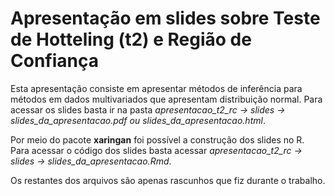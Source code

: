 # Apresentação em slides sobre Teste de Hotteling (t2) e Região de Confiança

Esta apresentação consiste em apresentar métodos de inferência para métodos em dados multivariados que apresentam distribuição normal. Para acessar os slides basta ir na pasta *apresentacao_t2_rc -> slides -> slides_da_apresentacao.pdf ou slides_da_apresentacao.html*. 

Por meio do pacote **xaringan** foi possível a construção dos slides no R. Para acessar o código dos slides basta acessar *apresentacao_t2_rc -> slides -> slides_da_apresentacao.Rmd*.

Os restantes dos arquivos são apenas rascunhos que fiz durante o trabalho.
